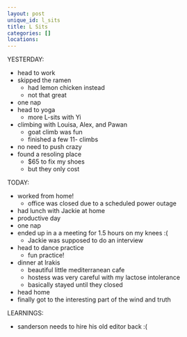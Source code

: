```yaml
---
layout: post
unique_id: l_sits
title: L Sits
categories: []
locations: 
---
```


YESTERDAY:
* head to work
* skipped the ramen
  * had lemon chicken instead
  * not that great
* one nap
* head to yoga
  * more L-sits with Yi
* climbing with Louisa, Alex, and Pawan
  * goat climb was fun
  * finished a few 11- climbs
* no need to push crazy
* found a resoling place
  * $65 to fix my shoes
  * but they only cost

TODAY:
* worked from home!
  * office was closed due to a scheduled power outage
* had lunch with Jackie at home
* productive day
* one nap
* ended up in a a meeting for 1.5 hours on my knees :(
  * Jackie was supposed to do an interview
* head to dance practice
  * fun practice!
* dinner at Irakis
  * beautiful little mediterranean cafe
  * hostess was very careful with my lactose intolerance
  * basically stayed until they closed
* head home
* finally got to the interesting part of the wind and truth

LEARNINGS:
* sanderson needs to hire his old editor back :(
